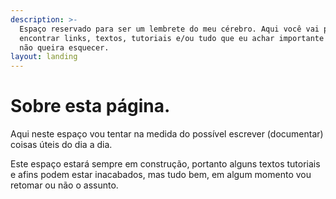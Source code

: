 ```yaml
---
description: >-
  Espaço reservado para ser um lembrete do meu cérebro. Aqui você vai poder
  encontrar links, textos, tutoriais e/ou tudo que eu achar importante e que eu
  não queira esquecer.
layout: landing
---
```


# Sobre esta página.

Aqui neste espaço vou tentar na medida do possível escrever (documentar) coisas úteis do dia a dia.

Este espaço estará sempre em construção, portanto alguns textos tutoriais e afins podem estar inacabados, mas tudo bem, em algum momento vou retomar ou não o assunto.





